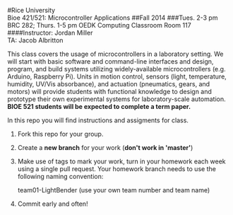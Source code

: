 #Rice University<br>Bioe 421/521: Microcontroller Applications
##Fall 2014
###Tues. 2-3 pm BRC 282; Thurs. 1-5 pm OEDK Computing Classroom Room 117
####Instructor: Jordan Miller<br>TA: Jacob Albritton

This class covers the usage of microcontrollers in a laboratory setting. We will start with basic software and command-line interfaces and design, program, and build systems utilizing widely-available microcontrollers (e.g. Arduino, Raspberry Pi). Units in motion control, sensors (light, temperature, humidity, UV/Vis absorbance), and actuation (pneumatics, gears, and motors) will provide students with functional knowledge to design and prototype their own experimental systems for laboratory-scale automation. **BIOE 521 students will be expected to complete a term paper.**


In this repo you will find instructions and assigments for class.

1. Fork this repo for your group.

1. Create a **new branch** for your work (**don't work in 'master'**)

1. Make use of tags to mark your work, turn in your homework each week using a single pull request. Your homework branch needs to use the following naming convention:
		
	team01-LightBender  (use your own team number and team name)

1. Commit early and often!
